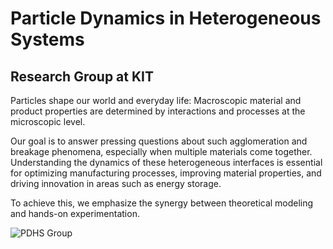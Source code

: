 # Particle Dynamics in Heterogeneous Systems
## Research Group at KIT

Particles shape our world and everyday life: Macroscopic material and product properties are determined by interactions and processes at the microscopic level.

Our goal is to answer pressing questions about such agglomeration and breakage phenomena, especially when multiple materials come together. Understanding the dynamics of these heterogeneous interfaces is essential for optimizing manufacturing processes, improving material properties, and driving innovation in areas such as energy storage.

To achieve this, we emphasize the synergy between theoretical modeling and hands-on experimentation.

![PDHS Group](profil/PDHS.png)
